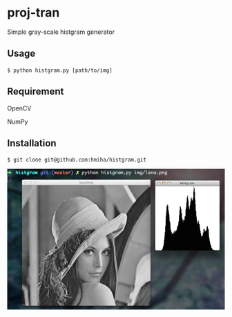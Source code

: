proj-tran
=========

Simple gray-scale histgram generator
## Usage

    $ python histgram.py [path/to/img]

## Requirement
OpenCV

NumPy

## Installation

    $ git clone git@github.com:hmiha/histgram.git
    
![image](img/workimg.png)

